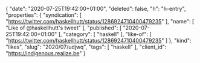 {
  "date": "2020-07-25T19:42:00+01:00",
  "deleted": false,
  "h": "h-entry",
  "properties": {
    "syndication": [
      "https://twitter.com/haskellhutt/status/1286924710400479235"
    ],
    "name": [
      "Like of @haskellhutt's tweet"
    ],
    "published": [
      "2020-07-25T19:42:00+01:00"
    ],
    "category": [
      "haskell"
    ],
    "like-of": [
      "https://twitter.com/haskellhutt/status/1286924710400479235"
    ]
  },
  "kind": "likes",
  "slug": "2020/07/udjwq",
  "tags": [
    "haskell"
  ],
  "client_id": "https://indigenous.realize.be"
}
